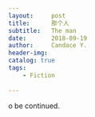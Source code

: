 ```yaml
---
layout:     post
title:      那个人
subtitle:   The man
date:       2018-09-19
author:     Candace Y.
header-img: 
catalog: true
tags:
    - Fiction   
    
---
```


o be continued.

